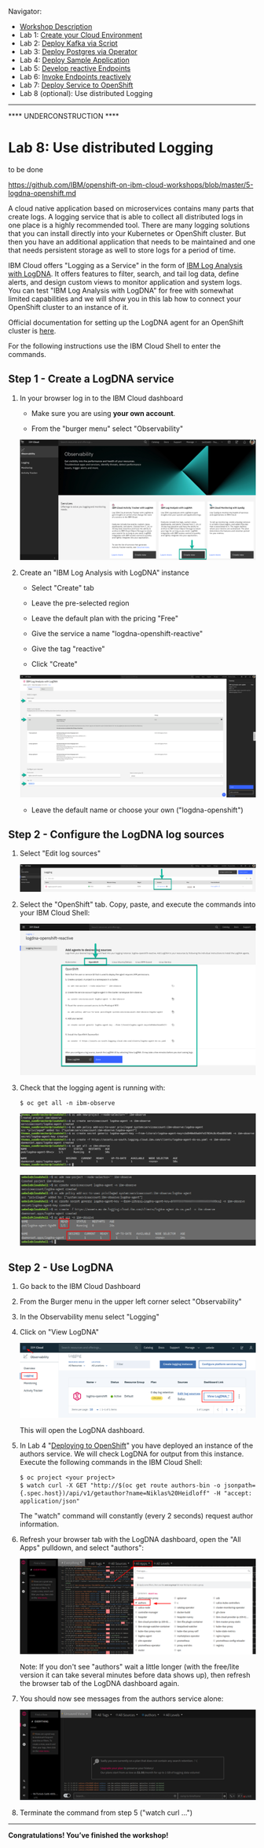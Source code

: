 Navigator:
* [Workshop Description](https://nheidloff.github.io/workshop-quarkus-openshift-reactive-endpoints/)
* Lab 1: [Create your Cloud Environment](lab1.md)
* Lab 2: [Deploy Kafka via Script](lab2.md)
* Lab 3: [Deploy Postgres via Operator](lab3.md)
* Lab 4: [Deploy Sample Application](lab4.md)
* Lab 5: [Develop reactive Endpoints](lab5.md)
* Lab 6: [Invoke Endpoints reactively](lab6.md)
* Lab 7: [Deploy Service to OpenShift](lab7.md)
* Lab 8 (optional): Use distributed Logging

---
**** UNDERCONSTRUCTION ****

# Lab 8: Use distributed Logging

to be done

https://github.com/IBM/openshift-on-ibm-cloud-workshops/blob/master/5-logdna-openshift.md

A cloud native application based on microservices contains many parts that create logs. A logging service that is able to collect all distributed logs in one place is a highly recommended tool. There are many logging solutions that you can install directly into your Kubernetes or OpenShift cluster. But then you have an additional application that needs to be maintained and one that needs persistent storage as well to store logs for a period of time. 

IBM Cloud offers "Logging as a Service" in the form of [IBM Log Analysis with LogDNA](https://cloud.ibm.com/docs/services/Log-Analysis-with-LogDNA?topic=LogDNA-getting-started#getting-started). It offers features to filter, search, and tail log data, define alerts, and design custom views to monitor application and system logs. You can test "IBM Log Analysis with LogDNA" for free with somewhat limited capabilities and we will show you in this lab how to connect your OpenShift cluster to an instance of it.

Official documentation for setting up the LogDNA agent for an OpenShift cluster is [here](https://cloud.ibm.com/docs/services/Log-Analysis-with-LogDNA?topic=LogDNA-config_agent_os_cluster).

For the following instructions use the IBM Cloud Shell to enter the commands.

## Step 1 - Create a LogDNA service

1. In your browser log in to the IBM Cloud dashboard

   * Make sure you are using **your own account**.

   * From the "burger menu" select "Observability"

   ![ldna-1](../images/ldna-1.png)



1. Create an "IBM Log Analysis with LogDNA" instance

   * Select "Create" tab

   * Leave the pre-selected region

   * Leave the default plan  with the pricing "Free"

   * Give the service a name "logdna-openshift-reactive"
   
   * Give the tag "reactive"

   * Click "Create"

   ![ldna-2](../images/ldna-2.png)

   * Leave the default name or choose your own ("logdna-openshift")

## Step 2 - Configure the LogDNA log sources

1. Select "Edit log sources"

   ![ldna-3](../images/ldna-3.png)

  
1. Select the "OpenShift" tab. Copy, paste, and execute the commands into your IBM Cloud Shell:

   ![ldna-4](../images/ldna-4.png)


1. Check that the logging agent is running with:

   ```
   $ oc get all -n ibm-observe
   ```
   ![ldna-5](../images/ldna-5.png)


   ![ldna-6](../images/ldna-6.png)


## Step 2 - Use LogDNA

1. Go back to the IBM Cloud Dashboard
2. From the Burger menu in the upper left corner select "Observability"
3. In the Observability menu select "Logging"
4. Click on "View LogDNA"

   ![LogDNA](../images/logdna.png)

   This will open the LogDNA dashboard. 

5. In Lab 4 "[Deploying to OpenShift](4-openshift.md)" you have deployed an instance of the authors service. We will check LogDNA for output from this instance. Execute the following commands in the IBM Cloud Shell:

   ```
   $ oc project <your project>
   $ watch curl -X GET "http://$(oc get route authors-bin -o jsonpath={.spec.host})/api/v1/getauthor?name=Niklas%20Heidloff" -H "accept: application/json"
   ```
   
   The "watch" command will constantly (every 2 seconds) request author information.

6. Refresh your browser tab with the LogDNA dashboard, open the  "All Apps" pulldown, and select "authors":

   ![Filter Apps](../images/logdna-filter-apps.png)

    Note: If you don't see "authors" wait a little longer (with the free/lite version it can take several minutes before data shows up), then refresh the browser tab of the LogDNA dashboard again.

7. You should now see messages from the authors service alone:

   ![Authors LogDNA](../images/logdna-authors.png)

8. Terminate the command from step 5 ("watch curl ...")

---

__Congratulations! You’ve finished the workshop!__

